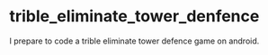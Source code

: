 # trible_eliminate_tower_denfence
I prepare to code a trible eliminate tower defence game on android.
